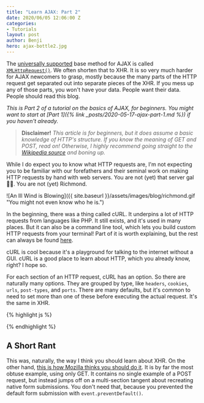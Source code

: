 ```yaml
---
title: "Learn AJAX: Part 2"
date: 2020/06/05 12:06:00 Z
categories:
- Tutorials
layout: post
author: Benji
hero: ajax-bottle2.jpg
---
```


The [universally supported](https://caniuse.com/#feat=mdn-api_xmlhttprequest) base method for AJAX is called [`XMLHttpRequest()`](https://developer.mozilla.org/en-US/docs/Web/API/XMLHttpRequest/XMLHttpRequest). We often shorten that to XHR. It is so very much harder for AJAX newcomers to grasp, mostly because the many parts of the HTTP request get separated out into separate pieces of the XHR. If you mess up any of those parts, you won't have your data. People want their data. People should read this blog.

*This is Part 2 of a tutorial on the basics of AJAX, for beginners. You might want to start at [Part 1]({% link _posts/2020-05-17-ajax-part-1.md %}) if you haven't already.*

> **Disclaimer!** *This article is for beginners, but it does assume a basic knowledge of HTTP's structure. If you know the meaning of GET and POST, read on! Otherwise, I highly recommend going straight to the [Wikipedia source](https://en.wikipedia.org/wiki/Hypertext_Transfer_Protocol#Request_methods) and boning up.*

While I do expect you to know what HTTP requests are, I'm not expecting you to be familiar with our forefathers and their seminal work on making HTTP requests by hand with web servers. You are not (yet) that server gal 🧛‍♀️. You are not (yet) Richmond.

![An Ill Wind is Blowing]({{ site.baseurl }}/assets/images/blog/richmond.gif "You might not even know who he is.")

In the beginning, there was a thing called cURL. It underpins a lot of HTTP requests from languages like PHP. It still exists, and it's used in many places. But it can also be a command line tool, which lets you build custom HTTP requests from your terminal! Part of it is worth explaining, but the rest can always be found [here](https://curl.haxx.se/docs/httpscripting.html).

cURL is cool because it's a playground for talking to the internet without a GUI. cURL is a good place to learn about HTTP, which you already know, right? I hope so.

For each section of an HTTP request, cURL has an option. So there are naturally many options. They are grouped by type, like `headers`, `cookies`, `urls`, `post-types`, and `ports`. There are many defaults, but it's common to need to set more than one of these before executing the actual request. It's the same in XHR.

{% highlight js %}

{% endhighlight %}

## A Short Rant
This was, naturally, the way I think you should learn about XHR. On the other hand, [this is how Mozilla thinks you should do it](https://developer.mozilla.org/en-US/docs/Web/API/XMLHttpRequest/Using_XMLHttpRequest). It is by far the most obtuse example, using only GET. It contains no single example of a POST request, but instead jumps off on a multi-section tangent about recreating native form submissions. You don't need that, because you prevented the default form submission with `event.preventDefault()`.